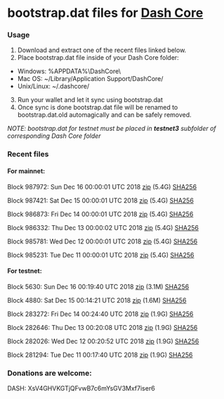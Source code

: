 # bootstrap.dat files for [Dash Core](https://www.dash.org)

### Usage

1. Download and extract one of the recent files linked below.
2. Place bootstrap.dat file inside of your Dash Core folder:
 - Windows: %APPDATA%\DashCore\
 - Mac OS: ~/Library/Application Support/DashCore/
 - Unix/Linux: ~/.dashcore/
3. Run your wallet and let it sync using bootstrap.dat
4. Once sync is done bootstrap.dat file will be renamed to bootstrap.dat.old automagically and can be safely removed.

_NOTE: bootstrap.dat for testnet must be placed in **testnet3** subfolder of corresponding Dash Core folder_

### Recent files

#### For mainnet:

Block 987972: Sun Dec 16 00:00:01 UTC 2018 [zip](https://dash-bootstrap.ams3.digitaloceanspaces.com/mainnet/2018-12-16/bootstrap.dat.zip) (5.4G) [SHA256](https://dash-bootstrap.ams3.digitaloceanspaces.com/mainnet/2018-12-16/sha256.txt)

Block 987421: Sat Dec 15 00:00:01 UTC 2018 [zip](https://dash-bootstrap.ams3.digitaloceanspaces.com/mainnet/2018-12-15/bootstrap.dat.zip) (5.4G) [SHA256](https://dash-bootstrap.ams3.digitaloceanspaces.com/mainnet/2018-12-15/sha256.txt)

Block 986873: Fri Dec 14 00:00:01 UTC 2018 [zip](https://dash-bootstrap.ams3.digitaloceanspaces.com/mainnet/2018-12-14/bootstrap.dat.zip) (5.4G) [SHA256](https://dash-bootstrap.ams3.digitaloceanspaces.com/mainnet/2018-12-14/sha256.txt)

Block 986332: Thu Dec 13 00:00:02 UTC 2018 [zip](https://dash-bootstrap.ams3.digitaloceanspaces.com/mainnet/2018-12-13/bootstrap.dat.zip) (5.4G) [SHA256](https://dash-bootstrap.ams3.digitaloceanspaces.com/mainnet/2018-12-13/sha256.txt)

Block 985781: Wed Dec 12 00:00:01 UTC 2018 [zip](https://dash-bootstrap.ams3.digitaloceanspaces.com/mainnet/2018-12-12/bootstrap.dat.zip) (5.4G) [SHA256](https://dash-bootstrap.ams3.digitaloceanspaces.com/mainnet/2018-12-12/sha256.txt)

Block 985231: Tue Dec 11 00:00:01 UTC 2018 [zip](https://dash-bootstrap.ams3.digitaloceanspaces.com/mainnet/2018-12-11/bootstrap.dat.zip) (5.4G) [SHA256](https://dash-bootstrap.ams3.digitaloceanspaces.com/mainnet/2018-12-11/sha256.txt)


#### For testnet:

Block 5630: Sun Dec 16 00:19:40 UTC 2018 [zip](https://dash-bootstrap.ams3.digitaloceanspaces.com/testnet/2018-12-16/bootstrap.dat.zip) (3.1M) [SHA256](https://dash-bootstrap.ams3.digitaloceanspaces.com/testnet/2018-12-16/sha256.txt)

Block 4880: Sat Dec 15 00:14:21 UTC 2018 [zip](https://dash-bootstrap.ams3.digitaloceanspaces.com/testnet/2018-12-15/bootstrap.dat.zip) (1.6M) [SHA256](https://dash-bootstrap.ams3.digitaloceanspaces.com/testnet/2018-12-15/sha256.txt)

Block 283272: Fri Dec 14 00:24:40 UTC 2018 [zip](https://dash-bootstrap.ams3.digitaloceanspaces.com/testnet/2018-12-14/bootstrap.dat.zip) (1.9G) [SHA256](https://dash-bootstrap.ams3.digitaloceanspaces.com/testnet/2018-12-14/sha256.txt)

Block 282646: Thu Dec 13 00:20:08 UTC 2018 [zip](https://dash-bootstrap.ams3.digitaloceanspaces.com/testnet/2018-12-13/bootstrap.dat.zip) (1.9G) [SHA256](https://dash-bootstrap.ams3.digitaloceanspaces.com/testnet/2018-12-13/sha256.txt)

Block 282026: Wed Dec 12 00:20:52 UTC 2018 [zip](https://dash-bootstrap.ams3.digitaloceanspaces.com/testnet/2018-12-12/bootstrap.dat.zip) (1.9G) [SHA256](https://dash-bootstrap.ams3.digitaloceanspaces.com/testnet/2018-12-12/sha256.txt)

Block 281294: Tue Dec 11 00:17:40 UTC 2018 [zip](https://dash-bootstrap.ams3.digitaloceanspaces.com/testnet/2018-12-11/bootstrap.dat.zip) (1.9G) [SHA256](https://dash-bootstrap.ams3.digitaloceanspaces.com/testnet/2018-12-11/sha256.txt)


### Donations are welcome:

DASH: XsV4GHVKGTjQFvwB7c6mYsGV3Mxf7iser6
